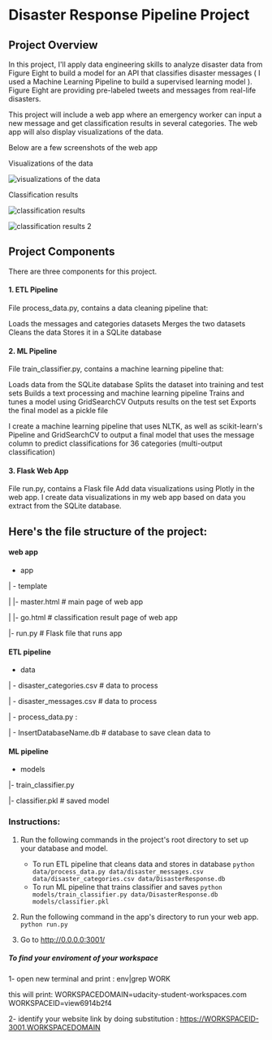# Disaster Response Pipeline Project

## Project Overview
In this project, I'll apply data engineering skills to analyze disaster data from Figure Eight to build a model for an API that classifies disaster messages ( I used a Machine Learning Pipeline to build a supervised learning model ).
Figure Eight are providing pre-labeled tweets and messages from real-life disasters. 

This project will include a web app where an emergency worker can input a new message and get classification results in several categories. The web app will also display visualizations of the data. 


Below are a few screenshots of the web app
 
 
Visualizations of the data

![visualizations of the data](https://user-images.githubusercontent.com/48630950/72177841-a3b6f480-33f2-11ea-91d3-3b44f7ae8255.png)

Classification results

![classification results](https://user-images.githubusercontent.com/48630950/72178151-5a1ad980-33f3-11ea-8d7b-0a10ef010d05.png)

![classification results 2](https://user-images.githubusercontent.com/48630950/72178155-5edf8d80-33f3-11ea-9c55-edb153a680df.png)

## Project Components
There are three components for this project.

#### 1. ETL Pipeline

File  process_data.py, contains a data cleaning pipeline that:

Loads the messages and categories datasets
Merges the two datasets
Cleans the data
Stores it in a SQLite database

#### 2. ML Pipeline

File train_classifier.py, contains a machine learning pipeline that:

Loads data from the SQLite database
Splits the dataset into training and test sets
Builds a text processing and machine learning pipeline
Trains and tunes a model using GridSearchCV
Outputs results on the test set
Exports the final model as a pickle file

I create a machine learning pipeline that uses NLTK, as well as scikit-learn's Pipeline and GridSearchCV to output a final model that uses the message column to predict classifications for 36 categories (multi-output classification)

#### 3. Flask Web App

File run.py, contains a Flask file
Add data visualizations using Plotly in the web app. 
I create data visualizations in my web app based on data you extract from the SQLite database.



## Here's the file structure of the project:

#### web app
- app

| - template

| |- master.html  # main page of web app

| |- go.html  # classification result page of web app

|- run.py  # Flask file that runs app

#### ETL pipeline
- data

| - disaster_categories.csv  # data to process 

| - disaster_messages.csv  # data to process

| - process_data.py :

| - InsertDatabaseName.db   # database to save clean data to

#### ML pipeline
- models

|- train_classifier.py

|- classifier.pkl  # saved model 


### Instructions:
1. Run the following commands in the project's root directory to set up your database and model.

    - To run ETL pipeline that cleans data and stores in database
        `python data/process_data.py data/disaster_messages.csv data/disaster_categories.csv data/DisasterResponse.db`
    - To run ML pipeline that trains classifier and saves
        `python models/train_classifier.py data/DisasterResponse.db models/classifier.pkl`

2. Run the following command in the app's directory to run your web app.
    `python run.py`

3. Go to http://0.0.0.0:3001/

##### To find your enviroment of your workspace

1- open new terminal and print :
env|grep WORK

  this will print:
  WORKSPACEDOMAIN=udacity-student-workspaces.com
  WORKSPACEID=view6914b2f4

2- identify your website link by doing substitution :
https://WORKSPACEID-3001.WORKSPACEDOMAIN


